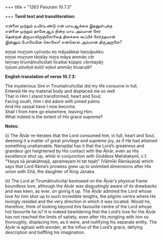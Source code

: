 +++
title = "1263 Pasuram 10.7.3"

+++
**Tamil text and transliteration:**

என்னை முற்றும் உயிர்உண்டு என் மாயஆக்கை இதனுள்புக்கு  
என்னை முற்றும் தானேஆய் நின்ற மாய அம்மான் சேர்  
தென்நன் திருமாலிருஞ்சோலைத் திசைகை கூப்பிச் சேர்ந்தயான்  
இன்னும் போவேனே கொலோ! என்கொல் அம்மான் திருஅருளே?

eṉṉai muṟṟum uyiruṇṭu eṉ māyaākkai itaṉuḷpukku  
eṉṉai muṟṟum tāṉēāy niṉṟa māya ammāṉ cēr  
teṉnaṉ tirumāliruñcōlait ticaikai kūppic cērntayāṉ  
iṉṉum pōvēṉē kolō! eṉkol ammāṉ tiruaruḷē?

**English translation of verse 10.7.3:**

The mysterious Sire in Tirumaliruñcōlai did my life consume in full,  
Entered He my material body and displaced me so well  
That in Him I stand transformed, heart and Soul;  
Facing south, Him I did adore with joined palms  
And His vassal have I now become,  
Shall I from here go elsewhere, leaving Him.  
What indeed is the extent of His grace supreme?

**Notes:**

\(i\) The Āḻvār re-iterates that the Lord consumed him, in full, heart and Soul, deeming it a matter of great privilege and supreme joy, as if He had attained something unattainable. Nampiḷḷai has it that the Lord’s greatness and grandeur got heightened by His contact with the Āḻvār, even as His excellence shot up, while in conjunction with Goddess Mahālakṣmī, c.f. “Yasya sā janakātmajā, aprameyaṃ hi tat tejaḥ” (Vālmīki Rāmāyaṇa) which says that Lord Rāma’s prowess grew up to unlimited dimensions after His union with Sītā, the daughter of King Janaka.

\(ii\) The Lord at Tirumāliruñcōlai bestowed on the Āḻvār’s physical frame boundless love, although the Āḻvār was disgustingly aware of its drawbacks and was keen, as ever, on giving it up. The Āḻvār admired the Lord whose love for him shot up to such incredible lengths, the pilgrim centre where He lovingly resided and the very direction in which it was located. Would he, therefore, think of looking beyond this favourite centre of the Lord whose hot favourite he is? It is indeed bewildering that the Lord’s love for the Āḻvār has not reached the limits of satiety, even after His mingling with him so thoroughly, displacing him, as it were, and nullifying his separate entity. The Āḻvār is aghast with wonder, at the influx of the Lord’s grace, defying description and baffling his imagination.


